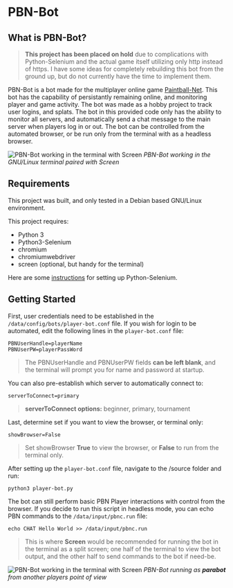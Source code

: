 # PBN-Bot

## What is PBN-Bot?

> **This project has been placed on hold** due to complications with Python-Selenium and the actual game itself utilizing only http instead of https. I have some ideas for completely rebuilding this bot from the ground up, but do not currently have the time to implement them.

PBN-Bot is a bot made for the multiplayer online game [Paintball-Net](https://www.paintballnet.net/). This bot has the capability of persistantly remaining online, and monitoring player and game activity. The bot was made as a hobby project to track user logins, and splats. The bot in this provided code only has the ability to monitor all servers, and automatically send a chat message to the main server when players log in or out.  The bot can be controlled from the automated browser, or be run only from the terminal with as a headless browser.

![PBN-Bot working in the terminal with Screen](https://pnwarner.github.io/media/project-media/pbn-bot/pbnbot.gif)
*PBN-Bot working in the GNU/Linux terminal paired with Screen*

## Requirements
This project was built, and only tested in a Debian based GNU/Linux environment.

This project requires:
- Python 3
- Python3-Selenium
- chromium
- chromiumwebdriver
- screen (optional, but handy for the terminal)

Here are some [instructions](https://github.com/password123456/setup-selenium-with-chrome-driver-on-ubuntu_debian) for setting up Python-Selenium.

## Getting Started

First, user credentials need to be established in the `/data/config/bots/player-bot.conf` file.  If you wish for login to be automated, edit the following lines in the `player-bot.conf` file:

```
PBNUserHandle=playerName
PBNUserPW=playerPassWord
```

> The PBNUserHandle and PBNUserPW fields **can be left blank**, and the terminal will prompt you for name and password at startup.

You can also pre-establish which server to automatically connect to:

```
serverToConnect=primary
```

> **serverToConnect options:** beginner, primary, tournament

Last, determine set if you want to view the browser, or terminal only:

```
showBrowser=False
```
> Set showBrowser **True** to view the browser, or **False** to run from the terminal only.

After setting up the `player-bot.conf` file, navigate to the /source folder and run:

```
python3 player-bot.py
```

The bot can still perform basic PBN Player interactions with control from the browser.  If you decide to run this script in headless mode, you can echo PBN commands to the `/data/input/pbnc.run` file:
```
echo CHAT Hello World >> /data/input/pbnc.run
```
> This is where **Screen** would be recommended for running the bot in the terminal as a split screen; one half of the terminal to view the bot output, and the other half to send commands to the bot if need-be.

![PBN-Bot working in the terminal with Screen](https://pnwarner.github.io/media/project-media/pbn-bot/UI-001.webp)
*PBN-Bot running as **parabot** from another players point of view*